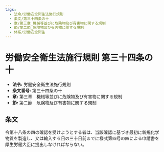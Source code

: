 ```yaml
---
tags:
  - 法令/労働安全衛生法施行規則
  - 条文/第三十四条の十
  - 章/第三章_機械等並びに危険物及び有害物に関する規制
  - 節/第二節_危険物及び有害物に関する規制
  - 体系/労働安全衛生
---
```

# 労働安全衛生法施行規則 第三十四条の十

- **法令:** 労働安全衛生法施行規則
- **条文番号:** 第三十四条の十
- **章:** 第三章　機械等並びに危険物及び有害物に関する規制
- **節:** 第二節　危険物及び有害物に関する規制

## 条文
令第十八条の四の確認を受けようとする者は、当該確認に基づき最初に新規化学物質を製造し、又は輸入する日の三十日前までに様式第四号の四による申請書を厚生労働大臣に提出しなければならない。

